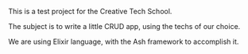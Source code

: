 This is a test project for the Creative Tech School.

The subject is to write a little CRUD app, using the techs of our choice.

We are using Elixir language, with the Ash framework to accomplish it.
